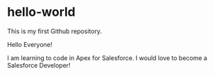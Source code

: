 # hello-world
This is my first Github repository.

Hello Everyone!

I am learning to code in Apex for Salesforce. I would love to become a Salesforce Developer!
